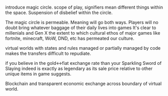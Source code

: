 

introduce magic circle. scope of play, signifiers mean different things within the space. Suspension of disbelief within the circle.

The magic circle is permeable. Meaning will go both ways. Players will no doubt bring whatever baggage of their daily lives into games It's clear to millenials and Gen X the extent to which cultural ethos of major games like fortnite, minecraft, WoW, DND, etc has permeated our culture.

virtual worlds with states and rules managed or partially managed by code makes the transfers difficult to repudiate.

if you believe in the gold<->fiat exchange rate than your Sparkling Sword of Slaying indeed is exactly as legendary as its sale price relative to other unique items in game suggests.

Blockchain and transparent economic exchange across boundary of virtual world.
